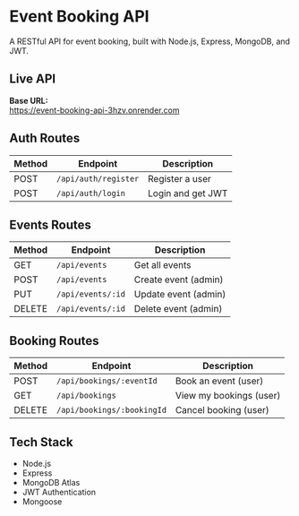 #  Event Booking API

A RESTful API for event booking, built with Node.js, Express, MongoDB, and JWT.

## Live API

**Base URL:**  
https://event-booking-api-3hzv.onrender.com

##  Auth Routes

| Method | Endpoint              | Description       |
|--------|-----------------------|-------------------|
| POST   | `/api/auth/register`  | Register a user   |
| POST   | `/api/auth/login`     | Login and get JWT |

##  Events Routes

| Method | Endpoint            | Description           |
|--------|---------------------|-----------------------|
| GET    | `/api/events`       | Get all events        |
| POST   | `/api/events`       | Create event (admin)  |
| PUT    | `/api/events/:id`   | Update event (admin)  |
| DELETE | `/api/events/:id`   | Delete event (admin)  |

## Booking Routes

| Method | Endpoint                   | Description              |
|--------|----------------------------|--------------------------|
| POST   | `/api/bookings/:eventId`   | Book an event (user)     |
| GET    | `/api/bookings`            | View my bookings (user)  |
| DELETE | `/api/bookings/:bookingId` | Cancel booking (user)    |

##  Tech Stack

- Node.js
- Express
- MongoDB Atlas
- JWT Authentication
- Mongoose

